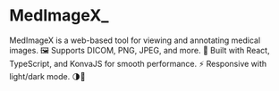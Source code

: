 # MedImageX_
MedImageX is a web-based tool for viewing and annotating medical images. 🖼️   Supports DICOM, PNG, JPEG, and more. 📂    Built with React, TypeScript, and KonvaJS for smooth performance. ⚡   Responsive with light/dark mode. 🌗📱
